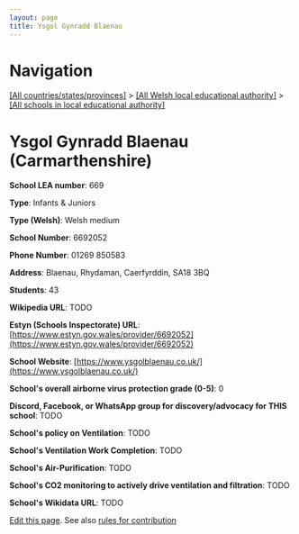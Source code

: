 ```yaml
---
layout: page
title: Ysgol Gynradd Blaenau
---
```

# Navigation

[[All countries/states/provinces]](../../..) > [[All Welsh local educational authority]](../..) > [[All schools in local educational authority]](..)

# Ysgol Gynradd Blaenau (Carmarthenshire)

**School LEA number**: 669

**Type**: Infants & Juniors

**Type (Welsh)**: Welsh medium

**School Number**: 6692052

**Phone Number**: 01269 850583

**Address**: Blaenau, Rhydaman, Caerfyrddin, SA18 3BQ

**Students**: 43

**Wikipedia URL**: TODO

**Estyn (Schools Inspectorate) URL**: [https://www.estyn.gov.wales/provider/6692052](https://www.estyn.gov.wales/provider/6692052)

**School Website**: [https://www.ysgolblaenau.co.uk/](https://www.ysgolblaenau.co.uk/)

**School's overall airborne virus protection grade (0-5)**: 0

**Discord, Facebook, or WhatsApp group for discovery/advocacy for THIS school**: TODO

**School's policy on Ventilation**: TODO

**School's Ventilation Work Completion**: TODO

**School's Air-Purification**: TODO

**School's CO2 monitoring to actively drive ventilation and filtration**: TODO

**School's Wikidata URL**: TODO




[Edit this page](https://github.com/ventilate-schools/Wales/edit/prif/./Carmarthenshire/Ysgol_Gynradd_Blaenau.md). See also [rules for contribution](../../../contribution-rules/)